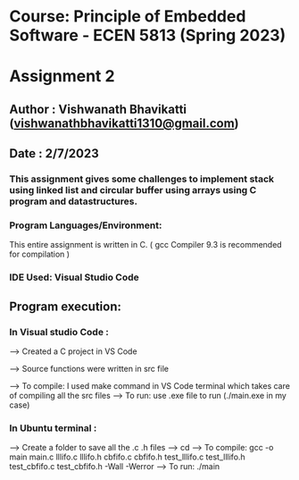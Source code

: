 # Course: Principle of Embedded Software - ECEN 5813 (Spring 2023)
# Assignment 2
## Author : Vishwanath Bhavikatti (vishwanathbhavikatti1310@gmail.com)
## Date : 2/7/2023

### This assignment gives some challenges to implement stack using linked list and circular buffer using arrays using C program and datastructures.

### Program Languages/Environment:
This entire assignment is written in C. ( gcc Compiler 9.3 is recommended for compilation )

### IDE Used: Visual Studio Code

## Program execution:
### In Visual studio Code : 
--> Created a C project in VS Code 

--> Source functions were written in src file

--> To compile: I used make command in VS Code terminal which takes care of compiling all the src files
--> To run: use .exe file to run (./main.exe in my case)

### In Ubuntu terminal :
--> Create a folder to save all the .c .h files
--> cd <folder>
--> To compile: gcc -o main main.c lllifo.c lllifo.h cbfifo.c cbfifo.h test_lllifo.c test_lllifo.h test_cbfifo.c test_cbfifo.h -Wall -Werror
--> To run: ./main





